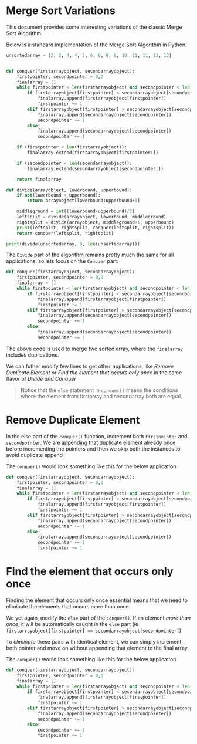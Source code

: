 # Merge Sort Variations

This document provides some interesting variations of the classic Merge Sort Algorithm.

Below is a standard implementation of the Merge Sort Algorithm in Python:

```python
unsortedarray = [2, 2, 4, 4, 5, 6, 6, 8, 8, 10, 11, 11, 13, 13]


def conquer(firstarrayobject, secondarrayobject):
    firstpointer, secondpointer = 0,0
    finalarray = []
    while firstpointer < len(firstarrayobject) and secondpointer < len(secondarrayobject):
        if firstarrayobject[firstpointer] < secondarrayobject[secondpointer]:
            finalarray.append(firstarrayobject[firstpointer])
            firstpointer += 1
        elif firstarrayobject[firstpointer] > secondarrayobject[secondpointer]:
            finalarray.append(secondarrayobject[secondpointer])
            secondpointer += 1
        else:
            finalarray.append(secondarrayobject[secondpointer])
            secondpointer += 1

    if (firstpointer < len(firstarrayobject)):
        finalarray.extend(firstarrayobject[firstpointer:])

    if (secondpointer < len(secondarrayobject)):
        finalarray.extend(secondarrayobject[secondpointer:])

    return finalarray

def divide(arrayobject, lowerbound, upperbound):
    if not(lowerbound < upperbound):
        return arrayobject[lowerbound:upperbound+1]

    middleground = int((lowerbound+upperbound)/2)
    leftsplit = divide(arrayobject, lowerbound, middleground)
    rightsplit = divide(arrayobject, middleground+1, upperbound)
    print(leftsplit, rightsplit, conquer(leftsplit, rightsplit))
    return conquer(leftsplit, rightsplit)

print(divide(unsortedarray, 0, len(unsortedarray)))
```

The `Divide` part of the algorithm remains pretty much the same for all applications, so lets focus on the `Conquer` part:

```python
def conquer(firstarrayobject, secondarrayobject):
    firstpointer, secondpointer = 0,0
    finalarray = []
    while firstpointer < len(firstarrayobject) and secondpointer < len(secondarrayobject):
        if firstarrayobject[firstpointer] < secondarrayobject[secondpointer]:
            finalarray.append(firstarrayobject[firstpointer])
            firstpointer += 1
        elif firstarrayobject[firstpointer] > secondarrayobject[secondpointer]:
            finalarray.append(secondarrayobject[secondpointer])
            secondpointer += 1
        else:
            finalarray.append(secondarrayobject[secondpointer])
            secondpointer += 1
```

The above code is used to merge two sorted array, where the `finalarray` includes duplications.

We can futher modify few lines to get other applications, like _Remove Duplicate Element_ or _Find the element that occurs only once_ in the same flavor of _Divide and Conquer_

> Notice that the `else` statement in `conquer()` means the conditions where the element from firstarray and secondarray both are equal.

# Remove Duplicate Element

In the else part of the `conquer()` function, increment both `firstpointer` and `secondpointer`.
We are appending that duplicate element already once before incrementing the pointers and then we skip both the instances to avoid duplicate append

The `conquer()` would look something like this for the below application

```python
def conquer(firstarrayobject, secondarrayobject):
    firstpointer, secondpointer = 0,0
    finalarray = []
    while firstpointer < len(firstarrayobject) and secondpointer < len(secondarrayobject):
        if firstarrayobject[firstpointer] < secondarrayobject[secondpointer]:
            finalarray.append(firstarrayobject[firstpointer])
            firstpointer += 1
        elif firstarrayobject[firstpointer] > secondarrayobject[secondpointer]:
            finalarray.append(secondarrayobject[secondpointer])
            secondpointer += 1
        else:
            finalarray.append(secondarrayobject[secondpointer])
            secondpointer += 1
            firstpointer += 1
```

# Find the element that occurs only once

Finding the element that occurs only once essential means that we need to eliminate the elements that occurs more than once.

We yet again, modify the `else` part of the `conquer()`.
If an element _more than once_, it will be automatically caught in the `else` part (ie `firstarrayobject[firstpointer] == secondarrayobject[secondpointer]`)

To _eliminate_ these pairs with identical element, we can simply increment both pointer and move on without appending that element to the final array.

The `conquer()` would look something like this for the below application

```python
def conquer(firstarrayobject, secondarrayobject):
    firstpointer, secondpointer = 0,0
    finalarray = []
    while firstpointer < len(firstarrayobject) and secondpointer < len(secondarrayobject):
        if firstarrayobject[firstpointer] < secondarrayobject[secondpointer]:
            finalarray.append(firstarrayobject[firstpointer])
            firstpointer += 1
        elif firstarrayobject[firstpointer] > secondarrayobject[secondpointer]:
            finalarray.append(secondarrayobject[secondpointer])
            secondpointer += 1
        else:
            secondpointer += 1
            firstpointer += 1
```
